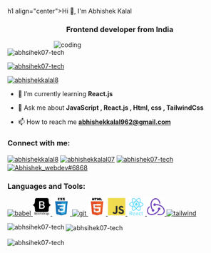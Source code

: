 h1 align="center">Hi 👋, I'm Abhishek Kalal</h1>
<h3 align="center">Frontend developer from India</h3>
<img align="right" alt="coding" width ="400" src="https://miro.medium.com/max/1600/0*C-cPP9D2MIyeexAT.gif"/>

<p align="left"> <img src="https://komarev.com/ghpvc/?username=abhsihek07-tech&label=Profile%20views&color=0e75b6&style=flat" alt="abhsihek07-tech" /> </p>

<p align="left"> <a href="https://github.com/ryo-ma/github-profile-trophy"><img src="https://github-profile-trophy.vercel.app/?username=abhsihek07-tech" alt="abhsihek07-tech" /></a> </p>

<p align="left"> <a href="https://twitter.com/abhishekkalal8" target="blank"><img src="https://img.shields.io/twitter/follow/abhishekkalal8?logo=twitter&style=for-the-badge" alt="abhishekkalal8" /></a> </p>

- 🌱 I’m currently learning **React.js**

- 💬 Ask me about **JavaScript , React.js , Html, css , TailwindCss**
  
- 📫 How to reach me **abhishekkalal962@gmail.com**

<h3 align="left">Connect with me:</h3>
<p align="left">
<a href="https://twitter.com/abhishekkalal8" target="blank"><img align="center" src="https://raw.githubusercontent.com/rahuldkjain/github-profile-readme-generator/master/src/images/icons/Social/twitter.svg" alt="abhishekkalal8" height="30" width="40" /></a>
<a href="https://instagram.com/abhishekkalal07" target="blank"><img align="center" src="https://raw.githubusercontent.com/rahuldkjain/github-profile-readme-generator/master/src/images/icons/Social/instagram.svg" alt="abhishekkalal07" height="30" width="40" /></a>
<a href="https://www.leetcode.com/abhishek07-tech" target="blank"><img align="center" src="https://raw.githubusercontent.com/rahuldkjain/github-profile-readme-generator/master/src/images/icons/Social/leet-code.svg" alt="abhishek07-tech" height="30" width="40" /></a>
<a href="https://discord.gg/Abhishek_webdev#6868" target="blank"><img align="center" src="https://raw.githubusercontent.com/rahuldkjain/github-profile-readme-generator/master/src/images/icons/Social/discord.svg" alt="Abhishek_webdev#6868" height="30" width="40" /></a>
</p>

<h3 align="left">Languages and Tools:</h3>
<p align="left"> <a href="https://babeljs.io/" target="_blank" rel="noreferrer"> <img src="https://www.vectorlogo.zone/logos/babeljs/babeljs-icon.svg" alt="babel" width="40" height="40"/> </a> <a href="https://getbootstrap.com" target="_blank" rel="noreferrer"> <img src="https://raw.githubusercontent.com/devicons/devicon/master/icons/bootstrap/bootstrap-plain-wordmark.svg" alt="bootstrap" width="40" height="40"/> </a> <a href="https://www.w3schools.com/css/" target="_blank" rel="noreferrer"> <img src="https://raw.githubusercontent.com/devicons/devicon/master/icons/css3/css3-original-wordmark.svg" alt="css3" width="40" height="40"/> </a> <a href="https://git-scm.com/" target="_blank" rel="noreferrer"> <img src="https://www.vectorlogo.zone/logos/git-scm/git-scm-icon.svg" alt="git" width="40" height="40"/> </a> <a href="https://www.w3.org/html/" target="_blank" rel="noreferrer"> <img src="https://raw.githubusercontent.com/devicons/devicon/master/icons/html5/html5-original-wordmark.svg" alt="html5" width="40" height="40"/> </a> <a href="https://developer.mozilla.org/en-US/docs/Web/JavaScript" target="_blank" rel="noreferrer"> <img src="https://raw.githubusercontent.com/devicons/devicon/master/icons/javascript/javascript-original.svg" alt="javascript" width="40" height="40"/> </a> <a href="https://reactjs.org/" target="_blank" rel="noreferrer"> <img src="https://raw.githubusercontent.com/devicons/devicon/master/icons/react/react-original-wordmark.svg" alt="react" width="40" height="40"/> </a> <a href="https://redux.js.org" target="_blank" rel="noreferrer"> <img src="https://raw.githubusercontent.com/devicons/devicon/master/icons/redux/redux-original.svg" alt="redux" width="40" height="40"/> </a> <a href="https://tailwindcss.com/" target="_blank" rel="noreferrer"> <img src="https://www.vectorlogo.zone/logos/tailwindcss/tailwindcss-icon.svg" alt="tailwind" width="40" height="40"/> </a> </p>

<p><img align="left" src="https://github-readme-stats.vercel.app/api/top-langs?username=abhsihek07-tech&show_icons=true&locale=en&layout=compact" alt="abhsihek07-tech" /></p>

<p>&nbsp;<img align="center" src="https://github-readme-stats.vercel.app/api?username=abhsihek07-tech&show_icons=true&locale=en" alt="abhsihek07-tech" /></p>

<p><img align="center" src="https://github-readme-streak-stats.herokuapp.com/?user=abhsihek07-tech&" alt="abhsihek07-tech" /></p>
